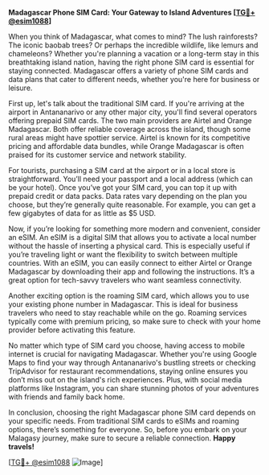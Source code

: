**Madagascar Phone SIM Card: Your Gateway to Island Adventures [[TG💪+ @esim1088](https://t.me/s/esim1088)]**

When you think of Madagascar, what comes to mind? The lush rainforests? The iconic baobab trees? Or perhaps the incredible wildlife, like lemurs and chameleons? Whether you're planning a vacation or a long-term stay in this breathtaking island nation, having the right phone SIM card is essential for staying connected. Madagascar offers a variety of phone SIM cards and data plans that cater to different needs, whether you're here for business or leisure.

First up, let's talk about the traditional SIM card. If you're arriving at the airport in Antananarivo or any other major city, you'll find several operators offering prepaid SIM cards. The two main providers are Airtel and Orange Madagascar. Both offer reliable coverage across the island, though some rural areas might have spottier service. Airtel is known for its competitive pricing and affordable data bundles, while Orange Madagascar is often praised for its customer service and network stability. 

For tourists, purchasing a SIM card at the airport or in a local store is straightforward. You’ll need your passport and a local address (which can be your hotel). Once you’ve got your SIM card, you can top it up with prepaid credit or data packs. Data rates vary depending on the plan you choose, but they’re generally quite reasonable. For example, you can get a few gigabytes of data for as little as $5 USD.

Now, if you’re looking for something more modern and convenient, consider an eSIM. An eSIM is a digital SIM that allows you to activate a local number without the hassle of inserting a physical card. This is especially useful if you’re traveling light or want the flexibility to switch between multiple countries. With an eSIM, you can easily connect to either Airtel or Orange Madagascar by downloading their app and following the instructions. It’s a great option for tech-savvy travelers who want seamless connectivity.

Another exciting option is the roaming SIM card, which allows you to use your existing phone number in Madagascar. This is ideal for business travelers who need to stay reachable while on the go. Roaming services typically come with premium pricing, so make sure to check with your home provider before activating this feature.

No matter which type of SIM card you choose, having access to mobile internet is crucial for navigating Madagascar. Whether you're using Google Maps to find your way through Antananarivo's bustling streets or checking TripAdvisor for restaurant recommendations, staying online ensures you don’t miss out on the island's rich experiences. Plus, with social media platforms like Instagram, you can share stunning photos of your adventures with friends and family back home.

In conclusion, choosing the right Madagascar phone SIM card depends on your specific needs. From traditional SIM cards to eSIMs and roaming options, there’s something for everyone. So, before you embark on your Malagasy journey, make sure to secure a reliable connection. **Happy travels!** 

[[TG💪+ @esim1088](https://t.me/s/esim1088) ![Image](https://i.postimg.cc/Y0z9fWf4/image.png)]